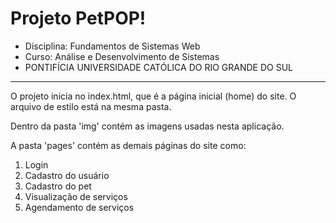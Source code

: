# Projeto PetPOP!

- Disciplina: Fundamentos de Sistemas Web
- Curso: Análise e Desenvolvimento de Sistemas
- PONTIFÍCIA UNIVERSIDADE CATÓLICA DO RIO GRANDE DO SUL
-------------------------------------------------------

O projeto inicia no index.html, que é a página inicial (home) do site.
O arquivo de estilo está na mesma pasta.

Dentro da pasta 'img' contém as imagens usadas nesta aplicação.

A pasta 'pages' contém as demais páginas do site como:
1. Login
2. Cadastro do usuário
3. Cadastro do pet
4. Visualização de serviços
5. Agendamento de serviços

